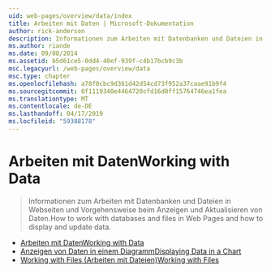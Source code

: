 ```yaml
---
uid: web-pages/overview/data/index
title: Arbeiten mit Daten | Microsoft-Dokumentation
author: rick-anderson
description: Informationen zum Arbeiten mit Datenbanken und Dateien in Webseiten und Vorgehensweise beim Anzeigen und Aktualisieren von Daten.
ms.author: riande
ms.date: 09/08/2014
ms.assetid: b5d61ce5-0dd4-40ef-939f-c4b17bcb9c3b
msc.legacyurl: /web-pages/overview/data
msc.type: chapter
ms.openlocfilehash: a78f0cbc9d361d42d54cd73f952a37caae91b9f4
ms.sourcegitcommit: 0f1119340e4464720cfd16d0ff15764746ea1fea
ms.translationtype: MT
ms.contentlocale: de-DE
ms.lasthandoff: 04/17/2019
ms.locfileid: "59388178"
---
```

# <a name="working-with-data"></a><span data-ttu-id="e6ddf-103">Arbeiten mit Daten</span><span class="sxs-lookup"><span data-stu-id="e6ddf-103">Working with Data</span></span>

> <span data-ttu-id="e6ddf-104">Informationen zum Arbeiten mit Datenbanken und Dateien in Webseiten und Vorgehensweise beim Anzeigen und Aktualisieren von Daten.</span><span class="sxs-lookup"><span data-stu-id="e6ddf-104">How to work with databases and files in Web Pages and how to display and update data.</span></span>


- [<span data-ttu-id="e6ddf-105">Arbeiten mit Daten</span><span class="sxs-lookup"><span data-stu-id="e6ddf-105">Working with Data</span></span>](5-working-with-data.md)
- [<span data-ttu-id="e6ddf-106">Anzeigen von Daten in einem Diagramm</span><span class="sxs-lookup"><span data-stu-id="e6ddf-106">Displaying Data in a Chart</span></span>](7-displaying-data-in-a-chart.md)
- [<span data-ttu-id="e6ddf-107">Working with Files (Arbeiten mit Dateien)</span><span class="sxs-lookup"><span data-stu-id="e6ddf-107">Working with Files</span></span>](working-with-files.md)
